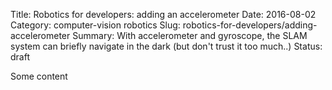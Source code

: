Title: Robotics for developers: adding an accelerometer
Date: 2016-08-02
Category: computer-vision robotics
Slug: robotics-for-developers/adding-accelerometer
Summary: With accelerometer and gyroscope, the SLAM system can briefly navigate in the dark (but don't trust it too much..)
Status: draft

Some content
